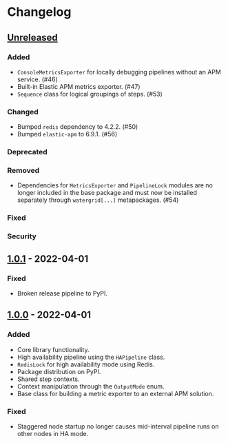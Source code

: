 # Changelog

## [Unreleased]

### Added
- `ConsoleMetricsExporter` for locally debugging pipelines without an APM service. (#46)
- Built-in Elastic APM metrics exporter. (#47)
- `Sequence` class for logical groupings of steps. (#53)

### Changed
- Bumped `redis` dependency to 4.2.2. (#50)
- Bumped `elastic-apm` to 6.9.1. (#56)

### Deprecated

### Removed
- Dependencies for `MetricsExporter` and `PipelineLock` modules are no longer included in the base package and must now be installed separately through `watergrid[...]` metapackages. (#54)

### Fixed

### Security

## [1.0.1] - 2022-04-01
### Fixed
- Broken release pipeline to PyPI.

## [1.0.0] - 2022-04-01
### Added
- Core library functionality.
- High availability pipeline using the `HAPipeline` class.
- `RedisLock` for high availability mode using Redis.
- Package distribution on PyPI.
- Shared step contexts.
- Context manipulation through the `OutputMode` enum.
- Base class for building a metric exporter to an external APM solution.

### Fixed
- Staggered node startup no longer causes mid-interval pipeline runs on other nodes in HA mode.


[Unreleased]: https://github.com/ARMmaster17/watergrid-python/compare/1.0.1...HEAD
[1.0.1]: https://github.com/ARMmaster17/watergrid-python/compare/1.0.0...1.0.1
[1.0.0]: https://github.com/ARMmaster17/watergrid-python/releases/tag/1.0.0
